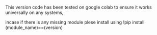 This version code has been tested on google colab to ensure it works universally on any systems, 

incase if there is any missing module plese install using 
!pip install (module_name)==(version)
